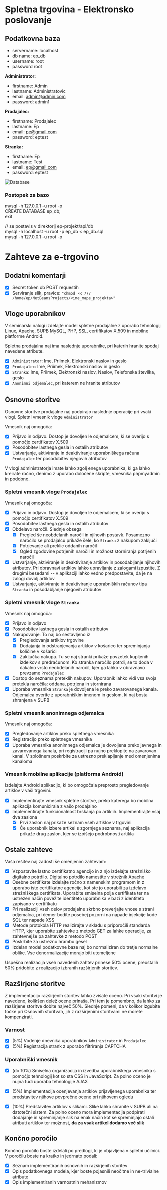 # Spletna trgovina - Elektronsko poslovanje

## Podatkovna baza
- servername: localhost
- db name: ep_db
- username: root
- password root

**Administrator:**
- firstname: Admin
- lastname: Administratovic
- email: admin@admin.com
- password: admin1
  
**Prodajalec:**
- firstname: Prodajalec
- lastname: Ep
- email: pe@gmail.com
- password: eptest
    
**Stranka:**
- firstname: Ep
- lastname: Test
- email: ep@gmail.com
- password: eptest

![Database](db.png)

### Postopek za bazo

mysql -h 127.0.0.1 -u root -p\
CREATE DATABASE ep_db;\
exit

// se postavis v direktorij ep-projekt/api/db\
mysql -h localhost -u root -p ep_db < ep_db.sql\
mysql -h 127.0.0.1 -u root -p

# Zahteve za e-trgovino

## Dodatni komentarji
* [x]  Secret token ob POST requestih
* [x]  Serviranje slik, pravice: `"chmod -R 777 /home/ep/NetBeansProjects/<ime_mape_projekta>"` 

## Vloge uporabnikov

V seminarski nalogi izdelajte model spletne prodajalne z uporabo tehnologij Linux, Apache, SUPB MySQL, PHP, SSL, certifikatov X.509 in mobilne platforme Android.

Spletna prodajalna naj ima naslednje uporabnike, pri katerih hranite spodaj navedene atribute.

* [x]  `Administrator`: Ime, Priimek, Elektronski naslov in geslo
* [x]  `Prodajalec`: Ime, Priimek, Elektronski naslov in geslo
* [x]  `Stranka`: Ime, Priimek, Elektronski naslov, Naslov, Telefonska številka, geslo
* [x]  `Anonimni odjemalec`, pri katerem ne hranite atributov

## Osnovne storitve

Osnovne storitve prodajalne naj podpirajo naslednje operacije pri vsaki vlogi.
Spletni vmesnik vloge `Administrator`

Vmesnik naj omogoča:

* [x]  Prijavo in odjavo. Dostop je dovoljen le odjemalcem, ki se overijo s pomočjo certifikatov X.509
* [x]  Posodobitev lastnega gesla in ostalih atributov
* [x]  Ustvarjanje, aktiviranje in deaktiviranje uporabniškega računa `Prodajalec` ter posodobitev njegovih atributov

V vlogi administratorja imate lahko zgolj enega uporabnika, ki ga lahko kreirate ročno, denimo z uporabo določene skripte, vmesnika phpmyadmin in podobno.

### Spletni vmesnik vloge `Prodajalec`

Vmesnik naj omogoča:

* [x]  Prijavo in odjavo. Dostop je dovoljen le odjemalcem, ki se overijo s pomočjo certifikatov X.509
* [x]  Posodobitev lastnega gesla in ostalih atributov
* [x]  Obdelavo naročil. Slednje obsega
    * [x]  Pregled še neobdelanih naročil in njihovih postavk. Posamezno naročilo se prodajalcu prikaže šele, ko `Stranka` z nakupom zaključi
    * [x]  Potrjevanje ali preklic oddanih naročil
    * [x]  Ogled zgodovine potrjenih naročil in možnost storniranja potrjenih naročil
* [x]  Ustvarjanje, aktiviranje in deaktiviranje artiklov in posodabljanje njihovih atributov. Pri obravnavi artiklov lahko upravljanje z zalogami izpustite. Z drugimi besedami -- v aplikaciji lahko vedno predpostavite, da je na zalogi dovolj artiklov
* [x]  Ustvarjanje, aktiviranje in deaktiviranje uporabniških računov tipa `Stranka` in posodabljanje njegovih atributov

### Spletni vmesnik vloge `Stranka`

Vmesnik naj omogoča:

* [x]  Prijavo in odjavo
* [x]  Posodobitev lastnega gesla in ostalih atributov
* [x]  Nakupovanje. To naj bo sestavljeno iz
    * [x]  Pregledovanja artiklov trgovine
    * [x]  Dodajanja in odstranjevanja artiklov v košarico ter spreminjanja količine v košarici
    * [x]  Zaključka nakupa. Tu se naj stranki prikaže povzetek kupljenih izdelkov s predračunom. Ko stranka naročilo potrdi, se to doda v čakalno vrsto neobdelanih naročil, kjer ga lahko v obravnavo prevzame `Prodajalec`
* [x]  Dostop do seznama preteklih nakupov. Uporabnik lahko vidi vsa svoja pretekla naročila: oddana, potrjena in stornirana
* [x]  Uporaba vmesnika `Stranka` je dovoljena le preko zavarovanega kanala. Odjemalca overite z uporabniškim imenom in geslom, ki naj bosta shranjena v SUPB

### Spletni vmesnik anonimnega odjemalca

Vmesnik naj omogoča:

* [x]  Pregledovanje artiklov preko spletnega vmesnika
* [x]  Registracijo preko spletnega vmesnika
* [x]  Uporaba vmesnika anonimnega odjemalca je dovoljena preko javnega in zavarovanega kanala, pri registraciji pa nujno preklopite na zavarovan kanal. V splošnem poskrbite za ustrezno preklapljanje med omenjenima kanaloma

### Vmesnik mobilne aplikacije (platforma Android)

Izdelajte Android aplikacijo, ki bo omogočala preprosto pregledovanje artiklov v vaši trgovini.

* [x]  Implementirajte vmesnik spletne storitve, preko katerega bo mobilna aplikacija komunicirala z vašo prodajalno
* [x]  Implementirajte funkcionalnost brskanja po artiklih. Implementirajte vsaj dva zaslona
    * [x]  Prvi zaslon naj prikaže seznam vseh artiklov v trgovini
    * [x]  Če uporabnik izbere artikel s zgornjega seznama, naj aplikacija prikaže drug zaslon, kjer se izpišejo podrobnosti artikla

## Ostale zahteve

Vaša rešitev naj zadosti še omenjenim zahtevam:

* [x]  Vzpostavite lastno certifikatno agencijo in z njo izdelajte strežniško digitalno potrdilo. Digitalno potrdilo namestite v strežnik Apache
* [x]  Osebne certifikate izdelajte ročno z namenskim programom in z uporabo iste certifikatne agencije, kot ste jo uporabili za izdelavo strežniškega certifikata. Uporabite smiselna polja certifikata ter na ustrezen način povežite identiteto uporabnika v bazi z identiteto zapisano v certifikatu
* [x]  Pri realizaciji vseh delov prodajalne skrbno preverjajte vnose s strani odjemalca, pri čemer bodite posebej pozorni na napade injekcije kode SQL ter napade XSS
* [x]  Metode protokola HTTP realizirajte v skladu s priporočili standarda HTTP, kjer uporabite zahtevke z metodo GET za lahke operacije, za zahtevnejše pa zahtevke z metodo POST
* [x]  Poskrbite za ustrezno hrambo gesel
* [x]  Izdelan model podatkovne baze naj bo normaliziran do tretje normalne oblike. Vse denormalizacije morajo biti utemeljene

Uspešna realizacija vseh navedenih zahtev prinese 50% ocene, preostalih 50% pridobite z realizacijo izbranih razširjenih storitev.

## Razširjene storitve

Z implementacijo razširjenih storitev lahko zvišate oceno. Pri vsaki storitvi je navedeno, kolikšen delež ocene prinaša. Pri tem je pomembno, da lahko za razširjene storitve dobite največ 50%. Slednje pomeni, da v kolikor izgubite točke pri Osnovnih storitvah, jih z razširjenimi storitvami ne morete kompenzirati.

### Varnost

* [x]  (5%) Vodenje dnevnika uporabnikov `Administrator` in `Prodajalec`
* [x]  (5%) Registracija strank z uporabo filtriranja CAPTCHA

### Uporabniški vmesnik

* [x]  (do 10%) Smiselna organizacija in izvedba uporabniškega vmesnika s pomočjo tehnologij kot so sta CSS in JavaScript. Za polno oceno je nujna tudi uporaba tehnologije AJAX
* [x]  (5%) Implementacija ocenjevanja artiklov prijavljenega uporabnika ter predstavitev njihove povprečne ocene pri njihovem ogledu
* [x]  (10%) Predstavitev artiklov s slikami. Slike lahko shranite v SUPB ali na datotečni sistem. Za polno oceno mora implementacija podpirati dodajanje in spreminjanje slik na enak način kot se spreminjajo ostali atributi artiklov ter možnost, **da za vsak artikel dodamo več slik**



## Končno poročilo

Končno poročilo boste izdelali po predlogi, ki je objavljena v spletni učilnici. V poročilu boste na kratko in jedrnato podali:

* [x]  Seznam implementiranih osnovnih in razširjenih storitev
* [x]  Opis podatkovnega modela, kjer boste pojasnili neočitne in ne-trivialne atribute
* [x]  Opis implementiranih varnostnih mehanizmov
